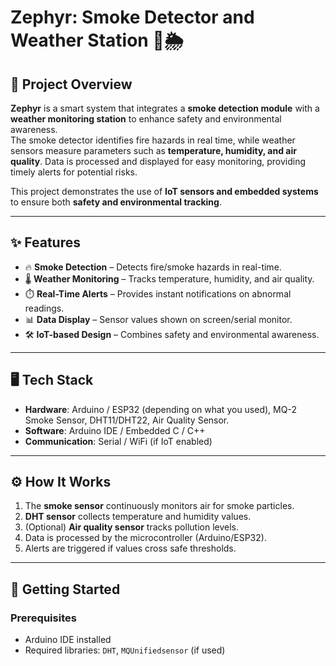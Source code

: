 # Zephyr: Smoke Detector and Weather Station 🚨🌦️

## 📌 Project Overview
**Zephyr** is a smart system that integrates a **smoke detection module** with a **weather monitoring station** to enhance safety and environmental awareness.  
The smoke detector identifies fire hazards in real time, while weather sensors measure parameters such as **temperature, humidity, and air quality**. Data is processed and displayed for easy monitoring, providing timely alerts for potential risks.

This project demonstrates the use of **IoT sensors and embedded systems** to ensure both **safety and environmental tracking**.

---

## ✨ Features
- 🔥 **Smoke Detection** – Detects fire/smoke hazards in real-time.  
- 🌡️ **Weather Monitoring** – Tracks temperature, humidity, and air quality.  
- ⏱️ **Real-Time Alerts** – Provides instant notifications on abnormal readings.  
- 📊 **Data Display** – Sensor values shown on screen/serial monitor.  
- 🛠️ **IoT-based Design** – Combines safety and environmental awareness.  

---

## 🖥️ Tech Stack
- **Hardware**: Arduino / ESP32 (depending on what you used), MQ-2 Smoke Sensor, DHT11/DHT22, Air Quality Sensor.  
- **Software**: Arduino IDE / Embedded C / C++  
- **Communication**: Serial / WiFi (if IoT enabled)  

---

## ⚙️ How It Works
1. The **smoke sensor** continuously monitors air for smoke particles.  
2. **DHT sensor** collects temperature and humidity values.  
3. (Optional) **Air quality sensor** tracks pollution levels.  
4. Data is processed by the microcontroller (Arduino/ESP32).  
5. Alerts are triggered if values cross safe thresholds.  

---

## 🚀 Getting Started
### Prerequisites
- Arduino IDE installed  
- Required libraries: `DHT`, `MQUnifiedsensor` (if used)  


